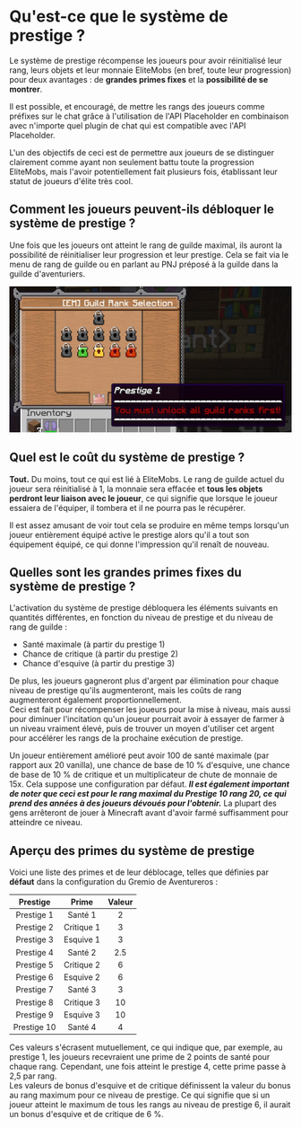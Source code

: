 # Qu'est-ce que le système de prestige ?

Le système de prestige récompense les joueurs pour avoir réinitialisé leur rang, leurs objets et leur monnaie EliteMobs (en bref, toute leur progression) pour deux avantages : de **grandes primes fixes** et la **possibilité de se montrer**.

Il est possible, et encouragé, de mettre les rangs des joueurs comme préfixes sur le chat grâce à l'utilisation de l'API Placeholder en combinaison avec n'importe quel plugin de chat qui est compatible avec l'API Placeholder.

L'un des objectifs de ceci est de permettre aux joueurs de se distinguer clairement comme ayant non seulement battu toute la progression EliteMobs, mais l'avoir potentiellement fait plusieurs fois, établissant leur statut de joueurs d'élite très cool.

## Comment les joueurs peuvent-ils débloquer le système de prestige ?

Une fois que les joueurs ont atteint le rang de guilde maximal, ils auront la possibilité de réinitialiser leur progression et leur prestige. Cela se fait via le menu de rang de guilde ou en parlant au PNJ préposé à la guilde dans la guilde d'aventuriers.

<div align="center">

![prestige_guild_rank.jpg](../../../img/wiki/prestige_guild_rank.jpg)

</div>

## Quel est le coût du système de prestige ?

**Tout.** Du moins, tout ce qui est lié à EliteMobs. Le rang de guilde actuel du joueur sera réinitialisé à 1, la monnaie sera effacée et **tous les objets perdront leur liaison avec le joueur**, ce qui signifie que lorsque le joueur essaiera de l'équiper, il tombera et il ne pourra pas le récupérer.

Il est assez amusant de voir tout cela se produire en même temps lorsqu'un joueur entièrement équipé active le prestige alors qu'il a tout son équipement équipé, ce qui donne l'impression qu'il renaît de nouveau.

## Quelles sont les grandes primes fixes du système de prestige ?

L'activation du système de prestige débloquera les éléments suivants en quantités différentes, en fonction du niveau de prestige et du niveau de rang de guilde :

- Santé maximale (à partir du prestige 1)
- Chance de critique (à partir du prestige 2)
- Chance d'esquive (à partir du prestige 3)

De plus, les joueurs gagneront plus d'argent par élimination pour chaque niveau de prestige qu'ils augmenteront, mais les coûts de rang augmenteront également proportionnellement. <br>Ceci est fait pour récompenser les joueurs pour la mise à niveau, mais aussi pour diminuer l'incitation qu'un joueur pourrait avoir à essayer de farmer à un niveau vraiment élevé, puis de trouver un moyen d'utiliser cet argent pour accélérer les rangs de la prochaine exécution de prestige.

Un joueur entièrement amélioré peut avoir 100 de santé maximale (par rapport aux 20 vanilla), une chance de base de 10 % d'esquive, une chance de base de 10 % de critique et un multiplicateur de chute de monnaie de 15x. Cela suppose une configuration par défaut. ***Il est également important de noter que ceci est pour le rang maximal du Prestige 10 rang 20, ce qui prend des années à des joueurs dévoués pour l'obtenir.*** La plupart des gens arrêteront de jouer à Minecraft avant d'avoir farmé suffisamment pour atteindre ce niveau.

## Aperçu des primes du système de prestige
Voici une liste des primes et de leur déblocage, telles que définies par **défaut** dans la configuration du Gremio de Aventureros :

<div align="center">

| Prestige |   Prime    | Valeur |
|:--------:|:----------:|:-----:|
| Prestige 1  |  Santé 1   |   2   |
| Prestige 2  | Critique 1 |   3   | En réalité 3
| Prestige 3  |  Esquive 1   |   3   | En réalité 4
| Prestige 4  |  Santé 2  |  2.5  |
| Prestige 5  | Critique 2 |   6   |
| Prestige 6  |  Esquive 2   |   6   |
| Prestige 7  |  Santé 3  |   3   |
| Prestige 8  | Critique 3 |  10   |
| Prestige 9  |  Esquive 3   |  10   |
| Prestige 10 |  Santé 4  |   4   |

</div>

Ces valeurs s'écrasent mutuellement, ce qui indique que, par exemple, au prestige 1, les joueurs recevraient une prime de 2 points de santé pour chaque rang. Cependant, une fois atteint le prestige 4, cette prime passe à 2,5 par rang.
<br>Les valeurs de bonus d'esquive et de critique définissent la valeur du bonus au rang maximum pour ce niveau de prestige. Ce qui signifie que si un joueur atteint le maximum de tous les rangs au niveau de prestige 6, il aurait un bonus d'esquive et de critique de 6 %.
